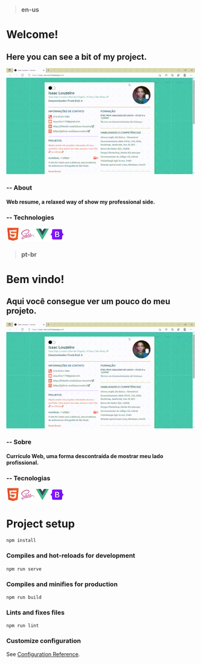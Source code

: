 > ### en-us

# Welcome!

## Here you can see a bit of my project.

![](https://github.com/IsaacLouzeiro/resume/blob/master/resume-gif.gif "Preview")

### -- About

#### Web resume, a relaxed way of show my professional side.

### -- Technologies

<span><img src="https://raw.githubusercontent.com/devicons/devicon/master/icons/html5/html5-original.svg" width="35px" alt="Html 5" text="Html 5" /></span>
<span><img src="https://raw.githubusercontent.com/devicons/devicon/master/icons/sass/sass-original.svg" width="35px" alt="Html 5" text="Sass" /></span>
<span><img src="https://raw.githubusercontent.com/devicons/devicon/master/icons/vuejs/vuejs-original.svg" width="35px" alt="Vue" text="Vue"/></span>
<span><img src="https://raw.githubusercontent.com/devicons/devicon/master/icons/bootstrap/bootstrap-original.svg" width="35px" alt="Bootstrap" text="Bootstrap" /></span>


> ### pt-br

# Bem vindo!

## Aqui você consegue ver um pouco do meu projeto.

![](https://github.com/IsaacLouzeiro/resume/blob/master/resume-gif.gif "Pré-visualização")

### -- Sobre

#### Currículo Web, uma forma descontraída de mostrar meu lado profissional.

### -- Tecnologias


<span><img src="https://raw.githubusercontent.com/devicons/devicon/master/icons/html5/html5-original.svg" width="35px" alt="Html 5" text="Html 5" /></span>
<span><img src="https://raw.githubusercontent.com/devicons/devicon/master/icons/sass/sass-original.svg" width="35px" alt="Html 5" text="Sass" /></span>
<span><img src="https://raw.githubusercontent.com/devicons/devicon/master/icons/vuejs/vuejs-original.svg" width="35px" alt="Vue" text="Vue"/></span>
<span><img src="https://raw.githubusercontent.com/devicons/devicon/master/icons/bootstrap/bootstrap-original.svg" width="35px" alt="Bootstrap" text="Bootstrap" /></span>


# Project setup
```
npm install
```

### Compiles and hot-reloads for development
```
npm run serve
```

### Compiles and minifies for production
```
npm run build
```

### Lints and fixes files
```
npm run lint
```

### Customize configuration
See [Configuration Reference](https://cli.vuejs.org/config/).
